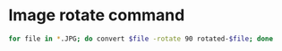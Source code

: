 # Image rotate command

```bash
for file in *.JPG; do convert $file -rotate 90 rotated-$file; done
```
